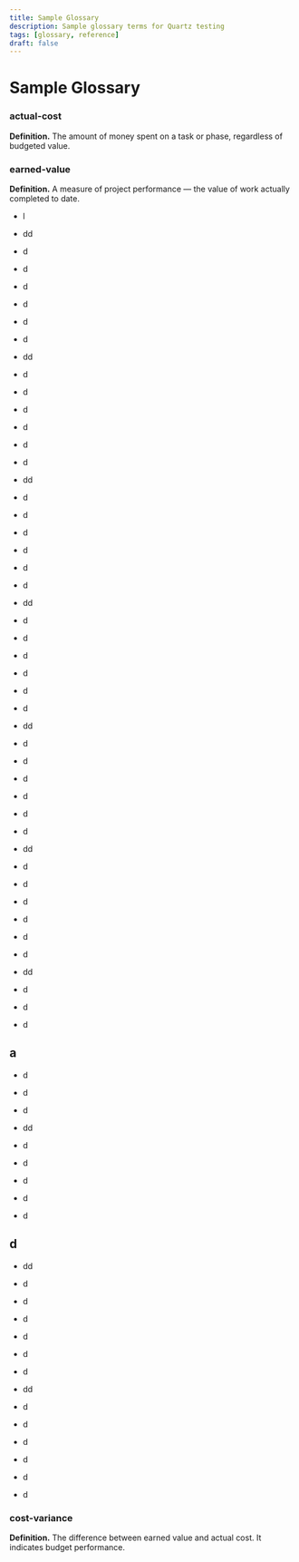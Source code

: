 ```yaml
---
title: Sample Glossary
description: Sample glossary terms for Quartz testing
tags: [glossary, reference]
draft: false
---
```


# Sample Glossary

### actual-cost
**Definition.** The amount of money spent on a task or phase, regardless of budgeted value.

### earned-value
**Definition.** A measure of project performance — the value of work actually completed to date.
- l

- dd

- d

- d

- d

- d

- d

- d

- dd

- d

- d

- d

- d

- d

- d
- dd

- d

- d

- d

- d

- d

- d
- dd

- d

- d

- d

- d

- d

- d
- dd

- d

- d

- d

- d

- d

- d
- dd

- d

- d

- d

- d

- d

- d
- dd

- d

- d

- d

## a
- d

- d

- d
- dd

- d

- d

- d

- d

- d

## d
- dd

- d

- d

- d

- d

- d

- d
- dd

- d

- d

- d

- d

- d

- d

### cost-variance
**Definition.** The difference between earned value and actual cost. It indicates budget performance.

